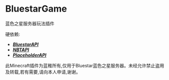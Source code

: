 # BluestarGame
蓝色之星服务器玩法插件

硬依赖:
 - [___BluestarAPI___](https://github.com/lanzhi6/BluestarAPI)
 - [___NBTAPI___](https://www.spigotmc.org/resources/nbt-api.7939)
 - [___PlaceholderAPI___](https://www.spigotmc.org/resources/placeholderapi.6245/)

此Minecraft插件为蓝稚所有,仅用于Bluestar蓝色之星服务器。未经允许禁止盗用及转载,若有需要,请向本人申请,谢谢。
